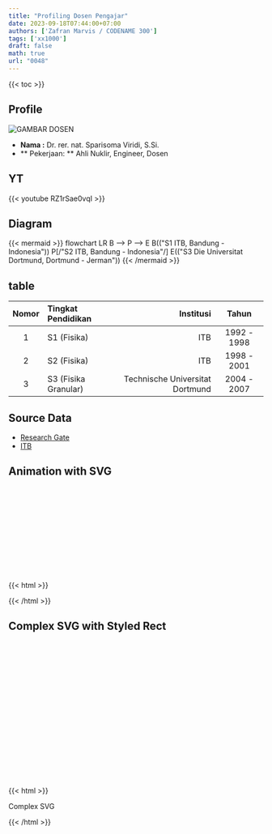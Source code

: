 ```yaml
---
title: "Profiling Dosen Pengajar"
date: 2023-09-18T07:44:00+07:00
authors: ['Zafran Marvis / CODENAME 300']
tags: ['xx1000']
draft: false
math: true
url: "0048"
---
```

{{< toc >}}

## Profile
![GAMBAR DOSEN](https://pengabdian.lppm.itb.ac.id/images/images_dosen/sparisoma%20viridi.png)
- **Nama :** Dr. rer. nat. Sparisoma Viridi, S.Si. 
- ** Pekerjaan: ** Ahli Nuklir, Engineer, Dosen

## YT
{{< youtube RZ1rSae0vqI >}}

## Diagram
{{< mermaid >}}
flowchart LR
	B --> P --> E
	B(("S1 ITB, Bandung - Indonesia"))
	P[/"S2 ITB, Bandung - Indonesia"/]
	E(("S3 Die Universitat Dortmund, Dortmund - Jerman"))
{{< /mermaid >}}


## table 
Nomor | Tingkat Pendidikan | Institusi | Tahun
:-: | :- | -: | :-:
1 | S1 (Fisika) | ITB | 1992 - 1998
2 | S2 (Fisika) | ITB | 1998 - 2001
3 | S3 (Fisika Granular) | Technische Universitat Dortmund | 2004 - 2007


## Source Data
+ [Research Gate](https://www.researchgate.net/profile/Sparisoma-Viridi)
+ [ITB](https://www.itb.ac.id/staf/profil/sparisoma-viridi)

## Animation with SVG
{{< html >}}
<svg width="200" height="200" xmlns="http://www.w3.org/2000/svg">
  <!-- Rectangle with animation -->
  <rect x="10" y="10" width="50" height="50" fill="blue">
    <animate attributeName="width" from="50" to="150" dur="2s" begin="0s" repeatCount="indefinite" />
    <animate attributeName="height" from="50" to="150" dur="2s" begin="0s" repeatCount="indefinite" />
    <animate attributeName="fill" values="blue;red;green;blue" dur="4s" begin="0s" repeatCount="indefinite" />
  </rect>
</svg>
{{< /html >}}

## Complex SVG with Styled Rect
{{< html >}}
<svg width="400" height="300" xmlns="http://www.w3.org/2000/svg">
  <!-- Rectangle with gradients -->
  <defs>
    <linearGradient id="grad1" x1="0%" y1="0%" x2="100%" y2="0%">
      <stop offset="0%" style="stop-color:rgb(255,0,0);stop-opacity:1" />
      <stop offset="100%" style="stop-color:rgb(0,0,255);stop-opacity:1" />
    </linearGradient>
  </defs>

  <rect x="20" y="20" width="200" height="100" fill="url(#grad1)" stroke="green" stroke-width="3" />

  <!-- Text element -->
  <text x="30" y="160" font-family="Arial" font-size="24" fill="black">Complex SVG</text>

  <!-- Circle with animation -->
  <circle cx="250" cy="150" r="20" fill="orange">
    <animate attributeName="r" from="20" to="50" dur="2s" begin="0s" repeatCount="indefinite" />
  </circle>
</svg>
{{< /html >}}
